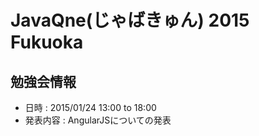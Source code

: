 JavaQne(じゃばきゅん) 2015 Fukuoka
================================

勉強会情報
--------

- 日時 : 2015/01/24 13:00 to 18:00
- 発表内容 : AngularJSについての発表


